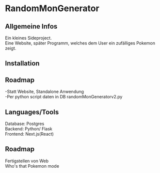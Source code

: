 # RandomMonGenerator  
## Allgemeine Infos  
Ein kleines Sideproject.  
Eine Website, später Programm, welches dem User ein zufälliges Pokemon zeigt.  

## Installation  


## Roadmap  
-Statt Website, Standalone Anwendung  
-Per python script daten in DB randomMonGeneratorv2.py


## Languages/Tools
Database: Postgres  
Backend: Python/ Flask  
Frontend: Next.js(React)  

## Roadmap  
Fertigstellen von Web  
Who's that Pokemon mode  



